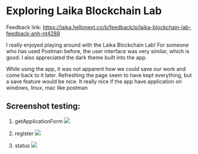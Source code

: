 # Exploring Laika Blockchain Lab

Feedback link: https://laika.hellonext.co/b/feedback/p/laika-blockchain-lab-feedback-anh-nt4288

I really enjoyed playing around with the Laika Blockchain Lab! For someone who has used Postman before, the user interface was very similar, which is good. I also appreciated the dark theme built into the app.

While using the app, it was not apparent how we could save our work and come back to it later. Refreshing the page seem to have kept everything, but a save feature would be nice. It really nice if the app have application on windows, linux, mac like postman

## Screenshot testing:
1. getApplicationForm
<img src="https://github.com/anhnt4288/Laika_blockchain_lab/blob/main/getApplicationForm.png"></img>

2. register
<img src="https://github.com/anhnt4288/Laika_blockchain_lab/blob/main/register.png"></img>

3. status
<img src="https://github.com/anhnt4288/Laika_blockchain_lab/blob/main/status.png"></img>
